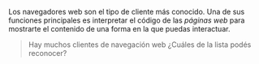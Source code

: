 Los navegadores web son el tipo de cliente más conocido.  Una de sus funciones principales es interpretar el código de las _páginas web_ para mostrarte el contenido de una forma en la que puedas interactuar. 

> Hay muchos clientes de navegación web ¿Cuáles de la lista podés reconocer?